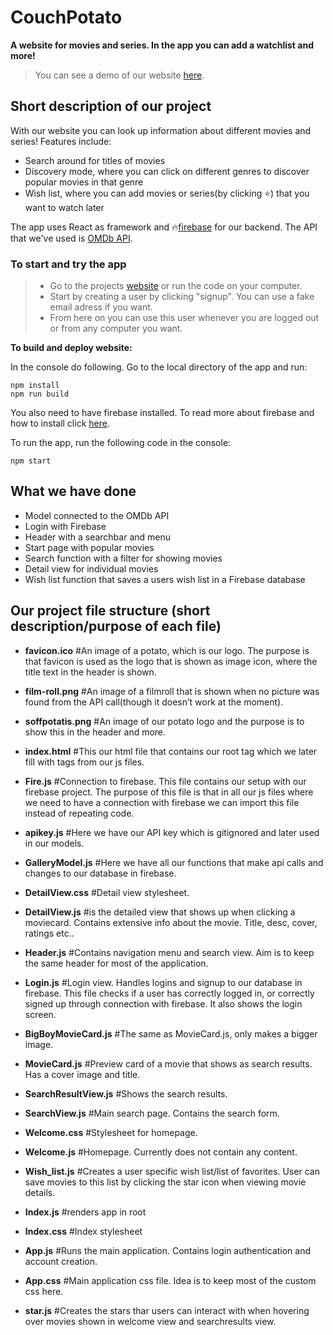 # CouchPotato
**A website for movies and series. In the app you can add a watchlist and more!**
>You can see a demo of our website [here](https://couchpotato-ca085.firebaseapp.com/).

## Short description of our project
With our website you can look up information about different movies and series! Features include:
* Search around for titles of movies
* Discovery mode, where you can click on different genres to discover popular movies in that genre
* Wish list, where you can add movies or series(by clicking :star:) that you want to watch later

The app uses React as framework and :fire:[firebase](https://firebase.google.com/) for our backend. The API that we've used is [OMDb API](http://www.omdbapi.com/).

### To start and try the app

> - Go to the projects [website](https://couchpotato-ca085.firebaseapp.com/) or run the code on your computer.
> - Start by creating a user by clicking "signup". You can use a fake email adress if you want.
> - From here on you can use this user whenever you are logged out or from any computer you want.

**To build and deploy website:**

In the console do following. Go to the local directory of the app and run:
```
npm install
npm run build
```
You also need to have firebase installed. To read more about firebase and how to install click [here](https://firebase.google.com/).

To run the app, run the following code in the console:
```
npm start
```

## What we have done
* Model connected to the OMDb API
* Login with Firebase
* Header with a searchbar and menu
* Start page with popular movies
* Search function with a filter for showing movies
* Detail view for individual movies
* Wish list function that saves a users wish list in a Firebase database



## Our project file structure (short description/purpose of each file)

- **favicon.ico**
    #An image of a potato, which is our logo. The purpose is that favicon is used as the logo that is shown as image icon, where the title text in the header is shown.

- **film-roll.png**
    #An image of a filmroll that is shown when no picture was found from the API call(though it doesn’t work at the moment).

- **soffpotatis.png**
    #An image of our potato logo and the purpose is to show this in the header and more.
   
- **index.html**
    #This our html file that contains our root tag which we later fill with tags from our js files.

- **Fire.js**
    #Connection to firebase. This file contains our setup with our firebase project. The purpose of this file is that in all our js files where we need to have a connection with firebase we can import this file instead of repeating code.

- **apikey.js**
	#Here we have our API key which is gitignored and later used in our models.

- **GalleryModel.js**
	#Here we have all our functions that make api calls and changes to our database in firebase.

- **DetailView.css**
	#Detail view stylesheet.
	
- **DetailView.js**
	#is the detailed view that shows up when clicking a moviecard. Contains extensive info about the movie. Title, desc, cover, ratings etc..

- **Header.js**
	#Contains navigation menu and search view. Aim is to keep the same header for most of the application.

- **Login.js**
	#Login view. Handles logins and signup to our database in firebase. This file checks if a user has correctly logged in, or correctly signed up through connection with firebase. It also shows the login screen.

- **BigBoyMovieCard.js**
	#The same as MovieCard.js, only makes a bigger image.

- **MovieCard.js**
	#Preview card of a movie that shows as search results. Has a cover image and title.

- **SearchResultView.js**
	#Shows the search results.

- **SearchView.js**
	#Main search page. Contains the search form.

- **Welcome.css**
	#Stylesheet for homepage.

- **Welcome.js**
	#Homepage. Currently does not contain any content.

- **Wish_list.js**
	#Creates a user specific wish list/list of favorites. User can save movies to this list by clicking the star icon when viewing movie details.

- **Index.js**
	#renders app in root

- **Index.css**
	#Index stylesheet

- **App.js**
	#Runs the main application. Contains login authentication and account creation.

- **App.css**
	#Main application css file. Idea is to keep most of the custom css here.

- **star.js**
	#Creates the stars thar users can interact with when hovering over movies shown in welcome view and searchresults view.
